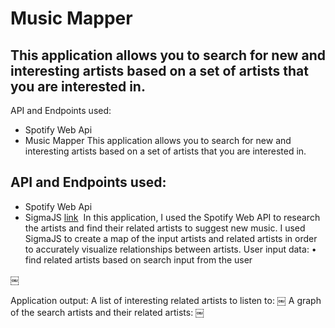 # Music Mapper
## This application allows you to search for new and interesting artists based on a set of artists that you are interested in.

API and Endpoints used:
- Spotify Web Api
- Music Mapper
This application allows you to search for new and interesting artists based on a set of artists that you are interested in.

## API and Endpoints used:
-	Spotify Web Api
-	SigmaJS
[link](https://google.com)
![]()
In this application, I used the Spotify Web API to research the artists and find their related artists to suggest new music.  I used SigmaJS to create a map of the input artists and related artists in order to accurately visualize relationships between artists. 
User input data:
	•	find related artists based on search input from the user

￼

Application output:
A list of interesting related artists to listen to:
￼
A graph of the search artists and their related artists:
￼





